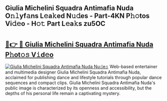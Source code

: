 ## Giulia Michelini Squadra Antimafia Nuda O𝚗𝚕yf𝚊ns L𝚎a𝚔ed N𝚞𝚍es - Part-4KN P𝚑𝚘tos Vi𝚍𝚎o - H𝚘𝚝 Part L𝚎a𝚔s zu5OC

# <h2><a href="http://kfe8h5n.oniu.top/?m=Giulia+Michelini+Squadra+Antimafia+Nuda">🔗👉 🔴 Giulia Michelini Squadra Antimafia Nuda P𝚑ot𝚘𝚜 V𝚒d𝚎o</a></h2>

[![Giulia Michelini Squadra Antimafia Nuda Nu𝚍e𝚜](https://i.imgur.com/0qMVB7G.gif)](http://kfe8h5n.oniu.top/?m=Giulia+Michelini+Squadra+Antimafia+Nuda)
Web-based entertainer and multimedia designer Giulia Michelini Squadra Antimafia Nuda, acclaimed for publishing dance and lifestyle tutorials through popular dance sequences and compact clips. Giulia Michelini Squadra Antimafia Nuda's public image is characterized by its openness and accessibility, but the depths of his personal life remain a captivating mystery.  

